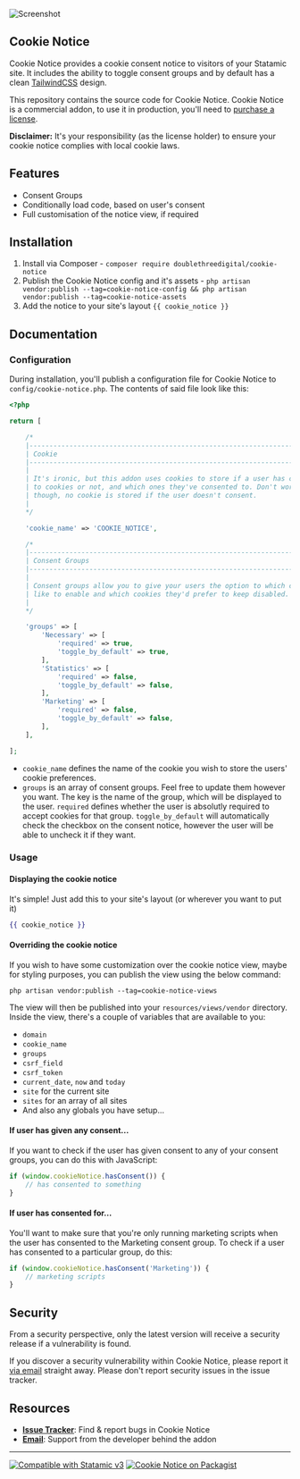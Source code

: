 ![Screenshot](https://raw.githubusercontent.com/doublethreedigital/cookie-notice/master/screenshot.png)

## Cookie Notice

Cookie Notice provides a cookie consent notice to visitors of your Statamic site. It includes the ability to toggle consent groups and by default has a clean [TailwindCSS](https://tailwindcss.com) design.

This repository contains the source code for Cookie Notice. Cookie Notice is a commercial addon, to use it in production, you'll need to [purchase a license](https://statamic.com/cookie-notice).

**Disclaimer:** It's your responsibility (as the license holder) to ensure your cookie notice complies with local cookie laws.

## Features

* Consent Groups
* Conditionally load code, based on user's consent
* Full customisation of the notice view, if required

## Installation

1. Install via Composer - `composer require doublethreedigital/cookie-notice`
2. Publish the Cookie Notice config and it's assets - `php artisan vendor:publish --tag=cookie-notice-config && php artisan vendor:publish --tag=cookie-notice-assets`
3. Add the notice to your site's layout `{{ cookie_notice }}`

## Documentation

### Configuration

During installation, you'll publish a configuration file for Cookie Notice to `config/cookie-notice.php`. The contents of said file look like this:

```php
<?php

return [

    /*
    |--------------------------------------------------------------------------
    | Cookie
    |--------------------------------------------------------------------------
    |
    | It's ironic, but this addon uses cookies to store if a user has consented
    | to cookies or not, and which ones they've consented to. Don't worry
    | though, no cookie is stored if the user doesn't consent.
    |
    */

    'cookie_name' => 'COOKIE_NOTICE',

    /*
    |--------------------------------------------------------------------------
    | Consent Groups
    |--------------------------------------------------------------------------
    |
    | Consent groups allow you to give your users the option to which cookies they'd
    | like to enable and which cookies they'd prefer to keep disabled.
    |
    */

    'groups' => [
        'Necessary' => [
            'required' => true,
            'toggle_by_default' => true,
        ],
        'Statistics' => [
            'required' => false,
            'toggle_by_default' => false,
        ],
        'Marketing' => [
            'required' => false,
            'toggle_by_default' => false,
        ],
    ],

];
```

* `cookie_name` defines the name of the cookie you wish to store the users' cookie preferences.
* `groups` is an array of consent groups. Feel free to update them however you want. The key is the name of the group, which will be displayed to the user. `required` defines whether the user is absolutly required to accept cookies for that group. `toggle_by_default` will automatically check the checkbox on the consent notice, however the user will be able to uncheck it if they want.

### Usage

#### Displaying the cookie notice

It's simple! Just add this to your site's layout (or wherever you want to put it)

```handlebars
{{ cookie_notice }}
```

#### Overriding the cookie notice

If you wish to have some customization over the cookie notice view, maybe for styling purposes, you can publish the view using the below command:

```
php artisan vendor:publish --tag=cookie-notice-views
```

The view will then be published into your `resources/views/vendor` directory. Inside the view, there's a couple of variables that are available to you:

* `domain`
* `cookie_name`
* `groups`
* `csrf_field`
* `csrf_token`
* `current_date`, `now` and `today`
* `site` for the current site
* `sites` for an array of all sites
* And also any globals you have setup...

#### If user has given any consent...

If you want to check if the user has given consent to any of your consent groups, you can do this with JavaScript:

```js
if (window.cookieNotice.hasConsent()) {
    // has consented to something
}
```

#### If user has consented for...

You'll want to make sure that you're only running marketing scripts when the user has consented to the Marketing consent group. To check if a user has consented to a particular group, do this:

```js
if (window.cookieNotice.hasConsent('Marketing')) {
    // marketing scripts
}
```

## Security

From a security perspective, only the latest version will receive a security release if a vulnerability is found.

If you discover a security vulnerability within Cookie Notice, please report it [via email](mailto:duncan@doublethree.digital) straight away. Please don't report security issues in the issue tracker.

## Resources

* [**Issue Tracker**](https://github.com/doublethreedigital/cookie-notice/issues): Find & report bugs in Cookie Notice
* [**Email**](mailto:help@doublethree.digital): Support from the developer behind the addon

---

<p>
<a href="https://statamic.com"><img src="https://img.shields.io/badge/Statamic-3.0+-FF269E?style=for-the-badge" alt="Compatible with Statamic v3"></a>
<a href="https://packagist.org/packages/doublethreedigital/cookie-notice/stats"><img src="https://img.shields.io/packagist/v/doublethreedigital/cookie-notice?style=for-the-badge" alt="Cookie Notice on Packagist"></a>
</p>
